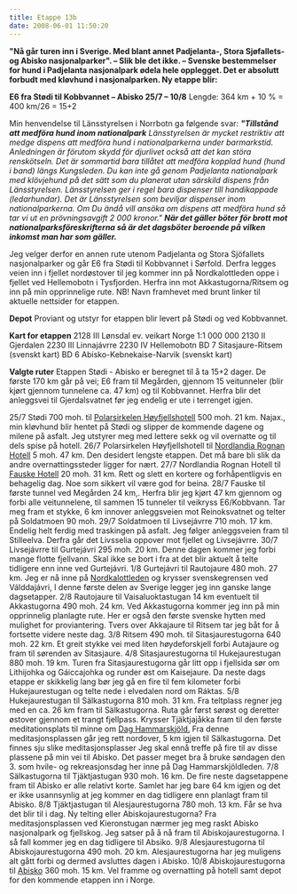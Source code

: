 ```yaml
---
title: Etappe 13b
date: 2008-06-01 11:50:20
---
```


<strong>"Nå går turen inn i Sverige. Med blant annet Padjelanta-, Stora Sjøfallets- og Abisko nasjonalparker". – Slik ble det ikke. – Svenske bestemmelser for hund i Padjelanta nasjonalpark ødela hele opplegget. Det er absolutt forbudt med kløvhund i nasjonalparken. Ny etappe blir:</strong>

<strong>E6 fra Stødi til Kobbvannet – Abisko    25/7 – 10/8</strong>
Lengde: 364 km + 10 %                =  400 km/26 = 15+2

Min henvendelse til Länsstyrelsen i Norrbotn ga følgende svar:
<em><strong>"Tillstånd att medföra hund inom nationalpark</strong>
Länsstyrelsen är mycket restriktiv att medge dispens att medföra hund i nationalparkerna under barmarkstid. Anledningen är förutom skydd för djurlivet också att det kan störa renskötseln.
Det är sommartid bara tillåtet att medföra kopplad hund (hund i band) längs Kungsleden.
Du kan inte gå genom Padjelanta nationalpark med klövjehund på det sätt som du planerat utan särskild dispens från Länsstyrelsen. Länsstyrelsen ger i regel bara dispenser till handikappade (ledarhundar).
Det är Länsstyrelsen som beviljar dispenser inom nationalparkerna. Om Du ändå vill ansöka om dispens att medföra hund så tar vi ut en prövningsavgift 2 000 kronor."</em>
<em><strong>När det gäller böter för brott mot nationalparksföreskrifterna så är det dagsböter beroende på vilken inkomst man har som gäller. </strong></em>

Jeg velger derfor en annen rute utenom Padjelanta og Stora Sjöfallets nasjonalparker og går E6 fra Stødi til Kobbvannet i Sørfold. Derfra legges veien inn i fjellet nordøstover til jeg kommer inn på Nordkalottleden oppe i fjellet ved Hellemobotn i Tysfjorden. Herfra inn mot Akkastugorna/Ritsem og inn på min opprinnelige rute.
NB!  Navn framhevet med brunt linker til aktuelle nettsider for etappen.

<strong>Depot</strong>
Proviant og utstyr for etappen blir levert på Stødi og ved Kobbvannet.

<strong>Kart for etappen</strong>
2128 III    Lønsdal ev. veikart Norge 1:1 000 000
2130 II        Gjerdalen
2230 III    Linnajávrre
2230 IV    Hellemobotn
BD 7        Sitasjaure-Ritsem (svenskt kart)
BD 6        Abisko-Kebnekaise-Narvik (svenskt kart)

<strong>Valgte ruter</strong>
Etappen Stødi - Abisko er beregnet til å ta 15+2 dager. De første 170 km går på vei; E6 fram til Megården, gjennom 15 veitunneler (blir kjørt gjennom tunnelene ca. 47 km) og til Kobbvannet. Herfra blir det anleggsvei til Gjerdalsvatnet før jeg endelig er ute i terrenget igjen.

25/7
Stødi 700 moh. til <a href="http://www.polarhotell.no/norsk.html">Polarsirkelen Høyfjellshotell</a> 500 moh. 21 km. Najax., min kløvhund blir hentet på Stødi og slipper de kommende dagene og milene på asfalt. Jeg utstyrer meg med lettere sekk og vil overnatte og til dels spise på hotell.
26/7
Polarsirkelen Høyfjellshotell til <a href="http://www.rognan.norlandia.no/">Nordlandia Rognan Hotell</a> 5 moh.  47 km. Den desidert lengste etappen. Det må bare bli slik da andre overnattingssteder ligger for nært.
27/7
Nordlandia Rognan Hotell til <a href="http://www.rica.no/index.cfm?oa=hotel.display&amp;con=5">Fauske Hotell</a> 20 moh. 31 km. Rett og slett en kortere og forhåpentligvis en behagelig dag. Noe som sikkert vil være god for beina.
28/7
Fauske til første tunnel ved Megården 24 km,. Herfra blir jeg kjørt 47 km gjennom og forbi alle veitunnelene, til sammen 15 tunneler til veikryss E6/Kobbvann. Tar meg fram et stykke, 6 km innover anleggsveien mot Reinoksvatnet og telter på Soldatmoen 90 moh.
29/7
Soldatmoen til Livsejávrre 710 moh. 17 km. Endelig helt ferdig med traskingen på asfalt. Jeg følger anleggsveien fram til Stilleelva. Derfra går det Livsselia oppover mot fjellet og Livsejávrre.
30/7
Livsejávrre til Gurtejávri 295 moh. 20 km. Denne dagen kommer jeg forbi mange flotte fjellvann. Skal ikke se bort i fra at det blir aktuelt å telte tidligere enn inne ved Gurtejávri.
1/8
Gurtejávri til Rautojaure 480 moh. 27 km. Jeg er nå inne på <a href="http://www.karesuando.se/kdo/nordkalottleden.htm">Nordkalottleden</a> og krysser svenskegrensen ved Válddajávri, I denne første delen av Sverige legger jeg inn ganske lange dagsetapper.
2/8
Rautojaure til Vaisaluoktastugan 14 km eventuelt til Akkastugorna 490 moh. 24 km. Ved Akkastugorna kommer jeg inn på min opprinnelig planlagte rute.  Her er også den første svenske hytten med mulighet for proviantering. Tvers over Akkajaure til Ritsem tar jeg båt for å fortsette videre neste dag.
3/8
Ritsem 490 moh. til Sitasjaurestugorna 640 moh.  22 km. Et greit stykke vei med liten høydeforskjell forbi Autajaure og fram til sørenden av Sitasjaure.
4/8
Sitasjaurestugorna til Hukejaurestugan 880 moh. 19 km. Turen fra Sitasjaurestugorna går litt opp i fjellsida sør om Lithijohka og Gáiccajohka og runder øst om Kaisejaure. Da neste dags etappe er skikkelig lang bør jeg gå en fire til fem kilometer forbi Hukejaurestugan og telte nede i elvedalen nord om Ráktas.
5/8
Hukejaurestugan til Sälkastugorna 810 moh. 31 km. Fra teltplass regner jeg med en ca. 26 km fram til Sälkastugorna. Ruta går først sørøst og deretter østover gjennom et trangt fjellpass. Krysser Tjäktjajåkka fram til den første meditationsplats til minne om <a href="http://www.svenskakyrkan.se/luleastift/pilgrimsleden/index.htm">Dag Hammarskjöld.</a> Fra denne meditasjonsplassen går jeg rett nordover, 5 km igjen til Sälkastugorna.
Det finnes sju slike meditasjonsplasser Jeg skal ennå treffe på fire til av disse plassene på min vei til Abisko. Det passer meget bra å bruke søndagen den 3. som hvile- og rekreasjonsdag her inne på Dag Hammarskjöldleden.
7/8
Sälkastugorna til Tjäktjastugan 930 moh. 16 km. De fire neste dagsetappene fram til Abisko er alle relativt korte. Samlet har jeg bare 64 km igjen og det er ikke usannsynlig at jeg kommer en dag tidligere enn planlagt fram til Abisko.
8/8
Tjäktjastugan til Alesjaurestugorna 780 moh. 13 km. Får se hva det blir til i dag. Ny telting eller Abiskojaurestugorna? Fra meditasjonsplassen ved Kieronstugan nærmer jeg meg raskt Abisko nasjonalpark og fjellskog. Jeg satser på å nå fram til Abiskojaurestugorna. I så fall kommer jeg en dag tidligere til Absiko.
9/8
Alesjaurestugorna til Abiskojaurestugorna 490 moh. 20 km. Alesjaurestugorna har jeg muligens alt gått forbi og dermed avsluttes dagen i Abisko.
10/8
Abiskojaurestugorna til <a href="http://www.fjallen.nu/parker/abisko_natur.htm">Abisko</a> 360 moh. 15 km. Vel framme og overnatting på hotell samt depot for den kommende etappen inn i Norge.
